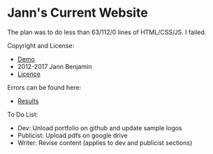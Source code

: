 Jann's Current Website
===========================

The plan was to do less than 63/112/0 lines of HTML/CSS/JS. I failed.

Copyright and License:
- [Demo](http://www.jannbenjam.in)
- 2012-2017 Jann Benjamin
- [Licence](https://opensource.org/licenses/MIT)

Errors can be found here:
- [Results](https://validator.w3.org/nu/?doc=https%3A%2F%2Fthatsparrow.github.io%2F)

To Do List:
- Dev: Unload portfolio on github and update sample logos
- Publicist: Upload pdfs on google drive
- Writer: Revise content (applies to dev and publicist sections)
